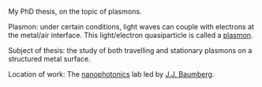 My PhD thesis, on the topic of plasmons.

Plasmon: under certain conditions, light waves can couple with electrons at the metal/air interface. This light/electron quasiparticle is called a [plasmon](https://en.wikipedia.org/wiki/Plasmon). 

Subject of thesis: the study of both travelling and stationary plasmons on a structured metal surface.

Location of work: The [nanophotonics](https://www.np.phy.cam.ac.uk/) lab led by [J.J. Baumberg](https://www.np.phy.cam.ac.uk/people/jjb12).
